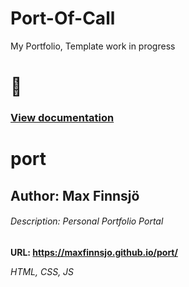 # Port-Of-Call

My Portfolio, Template work in progress

# :construction:

### [View documentation](https://github.com/maxfinnsjo/port/blob/master/README.md)

# port

## Author: Max Finnsjö 

###### Description: Personal Portfolio Portal

**URL: https://maxfinnsjo.github.io/port/**

*HTML, CSS, JS*
